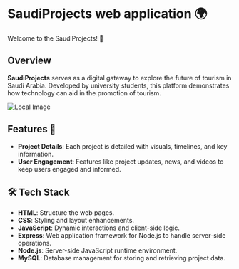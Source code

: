 # SaudiProjects web application 🌍

Welcome to the SaudiProjects! 🚀 

## Overview
**SaudiProjects** serves as a digital gateway to explore the future of tourism in Saudi Arabia. Developed by university students, this platform demonstrates how technology can aid in the promotion of tourism.

![Local Image](/Users/majedalshreri/Documents/University/Web\development/Project/devise\1.png )

## Features 🌟
- **Project Details**: Each project is detailed with visuals, timelines, and key information. 
- **User Engagement**: Features like project updates, news, and videos to keep users engaged and informed. 

## 🛠️ Tech Stack
- **HTML**: Structure the web pages.
- **CSS**: Styling and layout enhancements.
- **JavaScript**: Dynamic interactions and client-side logic.
- **Express**: Web application framework for Node.js to handle server-side operations.
- **Node.js**: Server-side JavaScript runtime environment.
- **MySQL**: Database management for storing and retrieving project data.

